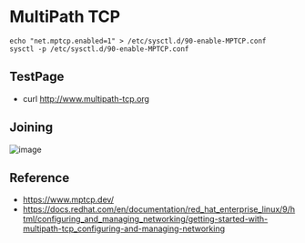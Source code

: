 # MultiPath TCP 

```
echo "net.mptcp.enabled=1" > /etc/sysctl.d/90-enable-MPTCP.conf
sysctl -p /etc/sysctl.d/90-enable-MPTCP.conf
```

## TestPage 

  * curl http://www.multipath-tcp.org

## Joining 

![image](https://github.com/user-attachments/assets/dc7adea8-d75a-4b1d-941f-6dccfa60e9fd)

## Reference 

  * https://www.mptcp.dev/
  * https://docs.redhat.com/en/documentation/red_hat_enterprise_linux/9/html/configuring_and_managing_networking/getting-started-with-multipath-tcp_configuring-and-managing-networking
    
